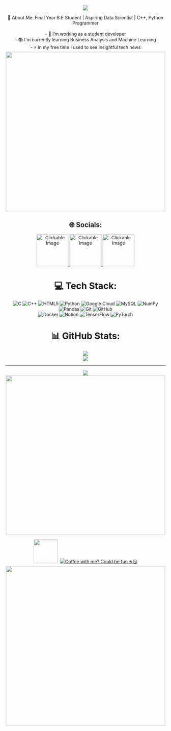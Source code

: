##
<div id="header" align="center">
<img src="https://github.com/Anmol-Baranwal/Cool-GIFs-For-GitHub/assets/74038190/d48893bd-0757-481c-8d7e-ba3e163feae7" />
 
 💫 About Me: 
Final Year B.E Student | Aspiring Data Scientist | C++, Python Programmer<br><br>- 🔭 I’m working as a student developer<br>- 📚 I'm currently learning Business Analysis and Machine Learning<br>- ⚡ In my free time I used to see insightful tech news<br>
<img src="https://user-images.githubusercontent.com/74038190/212284115-f47cd8ff-2ffb-4b04-b5bf-4d1c14c0247f.gif" width="500">


## 🌐 Socials:
<a href="https://www.linkedin.com/in/naman-raj-yadav/" target="_blank" rel="noopener noreferrer">
  <img src="https://user-images.githubusercontent.com/74038190/235294012-0a55e343-37ad-4b0f-924f-c8431d9d2483.gif" width="100" alt="Clickable Image">
</a>

<a href="https://twitter.com/naman_r5" target="_blank" rel="noopener noreferrer">
  <img src="https://github.com/Anmol-Baranwal/Cool-GIFs-For-GitHub/assets/74038190/cc4fe88c-7f7a-41d8-b449-34b7a178c1c6" width="100" alt="Clickable Image">
</a>

<a href="https://www.instagram.com/_naman_y/" target="_blank" rel="noopener noreferrer">
  <img src="https://user-images.githubusercontent.com/74038190/235294013-a33e5c43-a01c-43f6-b44d-a406d8b4ab75.gif" width="100" alt="Clickable Image">
</a>


# 💻 Tech Stack:
![C](https://img.shields.io/badge/c-%2300599C.svg?style=for-the-badge&logo=c&logoColor=white) 
![C++](https://img.shields.io/badge/c++-%2300599C.svg?style=for-the-badge&logo=c%2B%2B&logoColor=white) 
![HTML5](https://img.shields.io/badge/html5-%23E34F26.svg?style=for-the-badge&logo=html5&logoColor=white) 
![Python](https://img.shields.io/badge/python-3670A0?style=for-the-badge&logo=python&logoColor=ffdd54) 
![Google Cloud](https://img.shields.io/badge/GoogleCloud-%234285F4.svg?style=for-the-badge&logo=google-cloud&logoColor=white) 
![MySQL](https://img.shields.io/badge/mysql-4479A1.svg?style=for-the-badge&logo=mysql&logoColor=white) 
![NumPy](https://img.shields.io/badge/numpy-%23013243.svg?style=for-the-badge&logo=numpy&logoColor=white) 
![Pandas](https://img.shields.io/badge/pandas-%23150458.svg?style=for-the-badge&logo=pandas&logoColor=white) 
![Git](https://img.shields.io/badge/git-%23F05033.svg?style=for-the-badge&logo=git&logoColor=white) 
![GitHub](https://img.shields.io/badge/github-%23121011.svg?style=for-the-badge&logo=github&logoColor=white)  
![Docker](https://img.shields.io/badge/docker-%230db7ed.svg?style=for-the-badge&logo=docker&logoColor=white) 
![Notion](https://img.shields.io/badge/Notion-%23000000.svg?style=for-the-badge&logo=notion&logoColor=white)
![TensorFlow](https://img.shields.io/badge/tensorflow-%23FF6F00.svg?style=for-the-badge&logo=tensorflow&logoColor=white) 
![PyTorch](https://img.shields.io/badge/pytorch-%23EE4C2C.svg?style=for-the-badge&logo=pytorch&logoColor=white)


# 📊 GitHub Stats:
![](https://github-readme-stats.vercel.app/api?username=0723naman&theme=dark&hide_border=false&include_all_commits=false&count_private=false)<br/>
![](https://github-readme-streak-stats.herokuapp.com/?user=0723naman&theme=dark&hide_border=false)<br/>


---
[![](https://visitcount.itsvg.in/api?id=0723naman&icon=0&color=0)](https://visitcount.itsvg.in)<br>
<img src="https://user-images.githubusercontent.com/74038190/212284115-f47cd8ff-2ffb-4b04-b5bf-4d1c14c0247f.gif" width="500">

<img src="https://github.com/Anmol-Baranwal/Cool-GIFs-For-GitHub/assets/74038190/7bb1e704-6026-48f9-8435-2f4d40101348" width="75">&nbsp;
  [![Coffee with me? Could be fun ☕😏](https://img.shields.io/badge/Coffee%20with%20me%3F%20Could%20be%20fun-%23ffdd00?style=for-the-badge&logo=buy-me-a-coffee&logoColor=black)](https://www.instagram.com/_naman_y/) <br>
  <img src="https://user-images.githubusercontent.com/74038190/212284115-f47cd8ff-2ffb-4b04-b5bf-4d1c14c0247f.gif" width="500">




  
<!-- Proudly created with GPRM ( https://gprm.itsvg.in ) -->
